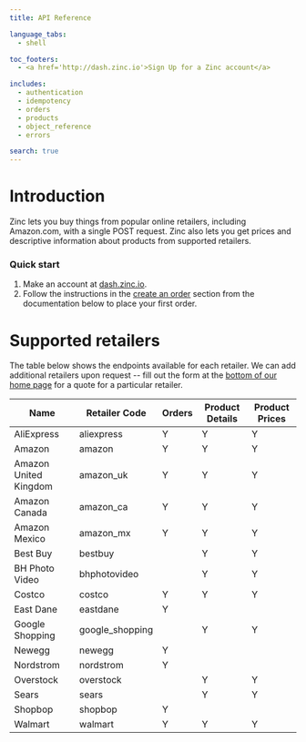 ```yaml
---
title: API Reference

language_tabs:
  - shell

toc_footers:
  - <a href='http://dash.zinc.io'>Sign Up for a Zinc account</a>

includes:
  - authentication
  - idempotency
  - orders
  - products
  - object_reference
  - errors

search: true
---
```


# Introduction

Zinc lets you buy things from popular online retailers, including Amazon.com, with  a single POST request. Zinc also lets you get prices and descriptive information about products from supported retailers.

### Quick start

1. Make an account at [dash.zinc.io](https://dash.zinc.io).
2. Follow the instructions in the [create an order](#create-an-order) section from the documentation below to place your first order.

# Supported retailers

The table below shows the endpoints available for each retailer. We can add additional retailers upon request -- fill out the form at the [bottom of our home page](https://zinc.io/#bottom) for a quote for a particular retailer.

Name | Retailer Code | Orders | Product Details | Product Prices
---- | ------------- | ------ | --------------- | --------------
AliExpress | aliexpress | Y | Y | Y
Amazon | amazon | Y | Y | Y
Amazon United Kingdom | amazon_uk | Y | Y | Y
Amazon Canada | amazon_ca | Y | Y | Y
Amazon Mexico | amazon_mx | Y | Y | Y
Best Buy | bestbuy | | Y | Y
BH Photo Video | bhphotovideo | | Y | Y
Costco | costco | Y | Y | Y
East Dane | eastdane | Y | |
Google Shopping | google_shopping | | Y | Y
Newegg | newegg | Y | |
Nordstrom | nordstrom | Y | |
Overstock | overstock | | Y | Y
Sears | sears | | Y | Y
Shopbop | shopbop | Y | |
Walmart | walmart | Y | Y | Y

